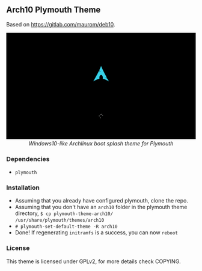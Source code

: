 ## Arch10 Plymouth Theme

Based on https://gitlab.com/maurom/deb10.

<p align='center'>
	<img alt='arch10' src='arch10.webp'/>
	<br/>
	<i>
		Windows10-like Archlinux boot splash theme for Plymouth
	</i>
</p>

### Dependencies

+ `plymouth`

### Installation

+ Assuming that you already have configured plymouth, clone the repo.
+ Assuming that you don't have an `arch10` folder in the plymouth theme directory, `$ cp plymouth-theme-arch10/ /usr/share/plymouth/themes/arch10`
+ `# plymouth-set-default-theme -R arch10`
+ Done! If regenerating `initramfs` is a success, you can now `reboot`

### License

This theme is licensed under GPLv2, for more details check COPYING.
